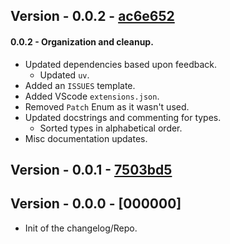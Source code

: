 ## Version - 0.0.2 - [ac6e652](https://github.com/k8thekat/GarlandToolsAPI_wrapper/commit/ac6e652)
#### 0.0.2 - Organization and cleanup.
- Updated dependencies based upon feedback.
	- Updated `uv`.
- Added an `ISSUES` template.
- Added VScode `extensions.json`.
- Removed `Patch` Enum as it wasn't used.
- Updated docstrings and commenting for types.
	- Sorted types in alphabetical order.
- Misc documentation updates.

## Version - 0.0.1 - [7503bd5](https://github.com/k8thekat/GarlandToolsAPI_wrapper/commit/7503bd5)
## Version - 0.0.0 - [000000] 
- Init of the changelog/Repo.
